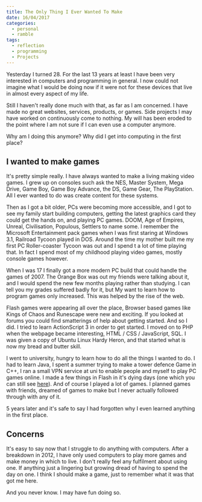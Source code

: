```yaml
---
title: The Only Thing I Ever Wanted To Make
date: 16/04/2017
categories:
  - personal
  - ramble
tags:
  - reflection
  - programming
  - Projects
---
```


Yesterday I turned 28. For the last 13 years at least I have been very interested in computers and programming in general. I now could not imagine what I would be doing now if it were not for these devices that live in almost every aspect of my life.

Still I haven't really done much with that, as far as I am concerned. I have made no great websites, services, products, or games. Side projects I may have worked on continuously come to nothing. My will has been eroded to the point where I am not sure if I can even use a computer anymore. 

Why am I doing this anymore? Why did I get into computing in the first place?

## I wanted to make games

It's pretty simple really. I have always wanted to make a living making video games. I grew up on consoles such ask the NES, Master System, Mega Drive, Game Boy, Game Boy Advance, the DS, Game Gear, The PlayStation. All I ever wanted to do was create content for these systems.

Then as I got a bit older, PCs were becoming more accessible, and I got to see my family start building computers, getting the latest graphics card they could get the hands on, and playing PC games. DOOM, Age of Empires, Unreal, Civilisation, Populous, Settlers to name some. I remember the Microsoft Entertainment pack games when I was first staring at Windows 3.1, Railroad Tycoon played in DOS. Around the time my mother built me my first PC Roller-coaster Tycoon was out and I spend t a lot of time playing that. In fact I spend most of my childhood playing video games, mostly console games however.

When I was 17 I finally got a more modern PC build that could handle the games of 2007. The Orange Box was out my friends were talking about it, and I would spend the new few months playing rather than studying. I can tell you my grades suffered badly for it, but My want to learn how to program games only increased. This was helped by the rise of the web. 

Flash games were appearing all over the place, Browser based games like Kings of Chaos and Runescape were new and exciting. If you looked at forums you could find smatterings of help about getting started. And so I did. I tried to learn ActionScript 3 in order to get started. I moved on to PHP when the webpage became interesting, HTML / CSS / JavaScript, SQL. I was given a copy of Ubuntu Linux Hardy Heron, and that started what is now my bread and butter skill.

I went to university, hungry to learn how to do all the things I wanted to do. I had to learn Java, I spent a summer trying to make a tower defence Game in C++, I ran a small VPN service at uni to enable people and myself to play PC games online. I made a few things in Flash in it's dying days (one which you can still see [here]()). And of course I played a lot of games. I planned games with friends, dreamed of games to make but I never actually followed through with any of it. 

5 years later and it's safe to say I had forgotten why I even learned anything in the first place.

## Concerns

It's easy to say now that I struggle to do anything with computers. After a breakdown in 2012, I have only used computers to play more games and make money in which to live. I don't really feel any fulfilment about using one. If anything just a lingering but growing dread of having to spend the day on one. I think I should make a game, just to remember what it was that got me here. 

And you never know. I may have fun doing so.
